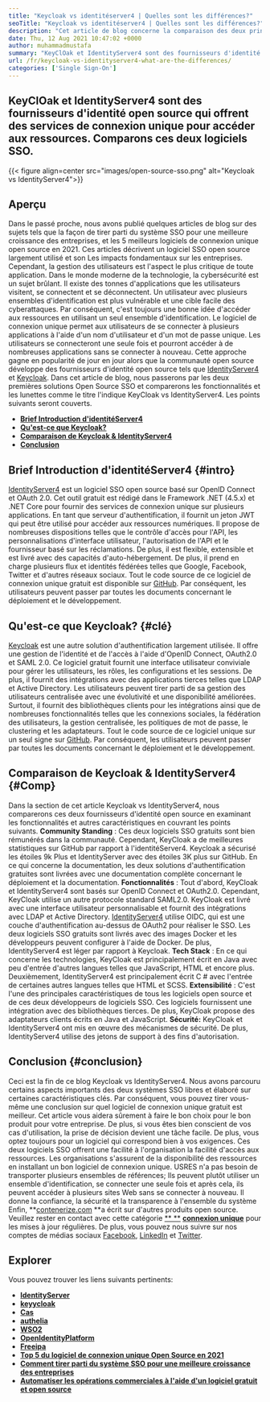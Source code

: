 ```yaml
---
title: "Keycloak vs identitéserver4 | Quelles sont les différences?" 
seoTitle: "Keycloak vs identitéserver4 | Quelles sont les différences?" 
description: "Cet article de blog concerne la comparaison des deux principaux serveurs d'identité open source KeyCloak vs IdentityServer4. Les deux logiciels sont auto-hébergés et riches." 
date: Thu, 12 Aug 2021 10:47:02 +0000
author: muhammadmustafa
summary: "KeyClOak et IdentityServer4 sont des fournisseurs d'identité open source qui offrent des services de connexion unique pour accéder aux ressources. Comparons ces deux logiciels SSO." 
url: /fr/keycloak-vs-identityserver4-what-are-the-differences/
categories: ['Single Sign-On']
---
```


## KeyClOak et IdentityServer4 sont des fournisseurs d'identité open source qui offrent des services de connexion unique pour accéder aux ressources. Comparons ces deux logiciels SSO.

{{< figure align=center src="images/open-source-sso.png" alt="Keycloak vs IdentityServer4">}}


## Aperçu
Dans le passé proche, nous avons publié quelques articles de blog sur des sujets tels que la façon de tirer parti du système SSO pour une meilleure croissance des entreprises, et les 5 meilleurs logiciels de connexion unique open source en 2021. Ces articles décrivent un logiciel SSO open source largement utilisé et son Les impacts fondamentaux sur les entreprises. Cependant, la gestion des utilisateurs est l'aspect le plus critique de toute application. Dans le monde moderne de la technologie, la cybersécurité est un sujet brûlant. Il existe des tonnes d'applications que les utilisateurs visitent, se connectent et se déconnectent. Un utilisateur avec plusieurs ensembles d'identification est plus vulnérable et une cible facile des cyberattaques.
Par conséquent, c'est toujours une bonne idée d'accéder aux ressources en utilisant un seul ensemble d'identification. Le logiciel de connexion unique permet aux utilisateurs de se connecter à plusieurs applications à l'aide d'un nom d'utilisateur et d'un mot de passe unique. Les utilisateurs se connecteront une seule fois et pourront accéder à de nombreuses applications sans se connecter à nouveau. Cette approche gagne en popularité de jour en jour alors que la communauté open source développe des fournisseurs d'identité open source tels que [IdentityServer4][1] et [Keycloak][2]. Dans cet article de blog, nous passerons par les deux premières solutions Open Source SSO et comparerons les fonctionnalités et les lunettes comme le titre l'indique KeyCloak vs IdentityServer4. Les points suivants seront couverts.
  * **[Brief Introduction d'identitéServer4][3]** 
  * **[Qu'est-ce que Keycloak?][4]** 
  * **[Comparaison de Keycloak & IdentityServer4][5]** 
  * **[Conclusion][6]** 

## Brief Introduction d'identitéServer4   {#intro}
[IdentityServer4][1] est un logiciel SSO open source basé sur OpenID Connect et OAuth 2.0. Cet outil gratuit est rédigé dans le Framework .NET (4.5.x) et .NET Core pour fournir des services de connexion unique sur plusieurs applications. En tant que serveur d'authentification, il fournit un jeton JWT qui peut être utilisé pour accéder aux ressources numériques. Il propose de nombreuses dispositions telles que le contrôle d'accès pour l'API, les personnalisations d'interface utilisateur, l'autorisation de l'API et le fournisseur basé sur les réclamations. De plus, il est flexible, extensible et est livré avec des capacités d'auto-hébergement. De plus, il prend en charge plusieurs flux et identités fédérées telles que Google, Facebook, Twitter et d'autres réseaux sociaux.
Tout le code source de ce logiciel de connexion unique gratuit est disponible sur [GitHub][7]. Par conséquent, les utilisateurs peuvent passer par toutes les documents concernant le déploiement et le développement.

## Qu'est-ce que Keycloak?   {#clé}
[Keycloak][2] est une autre solution d'authentification largement utilisée. Il offre une gestion de l'identité et de l'accès à l'aide d'OpenID Connect, OAuth2.0 et SAML 2.0. Ce logiciel gratuit fournit une interface utilisateur conviviale pour gérer les utilisateurs, les rôles, les configurations et les sessions. De plus, il fournit des intégrations avec des applications tierces telles que LDAP et Active Directory. Les utilisateurs peuvent tirer parti de sa gestion des utilisateurs centralisée avec une évolutivité et une disponibilité améliorées. Surtout, il fournit des bibliothèques clients pour les intégrations ainsi que de nombreuses fonctionnalités telles que les connexions sociales, la fédération des utilisateurs, la gestion centralisée, les politiques de mot de passe, le clustering et les adaptateurs. Tout le code source de ce logiciel unique sur un seul signe sur [GitHub][8]. Par conséquent, les utilisateurs peuvent passer par toutes les documents concernant le déploiement et le développement.

## Comparaison de Keycloak & IdentityServer4   {#Comp}
Dans la section de cet article Keycloak vs IdentityServer4, nous comparerons ces deux fournisseurs d'identité open source en examinant les fonctionnalités et autres caractéristiques en couvrant les points suivants.
**Community Standing** : Ces deux logiciels SSO gratuits sont bien rémunérés dans la communauté. Cependant, KeyCloak a de meilleures statistiques sur GitHub par rapport à l'identitéServer4. Keycloak a sécurisé les étoiles 9k Plus et IdentityServer avec des étoiles 3K plus sur GitHub. En ce qui concerne la documentation, les deux solutions d'authentification gratuites sont livrées avec une documentation complète concernant le déploiement et la documentation.
**Fonctionnalités** : Tout d'abord, KeyCloak et IdentityServer4 sont basés sur OpenID Connect et OAuth2.0. Cependant, KeyCloak utilise un autre protocole standard SAML2.0. KeyCloak est livré avec une interface utilisateur personnalisable et fournit des intégrations avec LDAP et Active Directory. [IdentityServer4][1] utilise OIDC, qui est une couche d'authentification au-dessus de OAuth2 pour réaliser le SSO. Les deux logiciels SSO gratuits sont livrés avec des images Docker et les développeurs peuvent configurer à l'aide de Docker. De plus, IdentityServer4 est léger par rapport à Keycloak.
**Tech Stack** : En ce qui concerne les technologies, KeyCloak est principalement écrit en Java avec peu d'entrée d'autres langues telles que JavaScript, HTML et encore plus. Deuxièmement, IdentityServer4 est principalement écrit C # avec l'entrée de certaines autres langues telles que HTML et SCSS.
**Extensibilité** : C'est l'une des principales caractéristiques de tous les logiciels open source et de ces deux développeurs de logiciels SSO. Ces logiciels fournissent une intégration avec des bibliothèques tierces. De plus, KeyCloak propose des adaptateurs clients écrits en Java et JavaScript.
**Sécurité:**  KeyCloak et IdentityServer4 ont mis en œuvre des mécanismes de sécurité. De plus, IdentityServer4 utilise des jetons de support à des fins d'autorisation.

## Conclusion   {#conclusion}
Ceci est la fin de ce blog Keycloak vs IdentityServer4. Nous avons parcouru certains aspects importants des deux systèmes SSO libres et élaboré sur certaines caractéristiques clés. Par conséquent, vous pouvez tirer vous-même une conclusion sur quel logiciel de connexion unique gratuit est meilleur. Cet article vous aidera sûrement à faire le bon choix pour le bon produit pour votre entreprise. De plus, si vous êtes bien conscient de vos cas d'utilisation, la prise de décision devient une tâche facile. De plus, vous optez toujours pour un logiciel qui correspond bien à vos exigences.
Ces deux logiciels SSO offrent une facilité à l'organisation la facilité d'accès aux ressources. Les organisations s'assurent de la disponibilité des ressources en installant un bon logiciel de connexion unique. USRES n'a pas besoin de transporter plusieurs ensembles de références; Ils peuvent plutôt utiliser un ensemble d'identification, se connecter une seule fois et après cela, ils peuvent accéder à plusieurs sites Web sans se connecter à nouveau. Il donne la confiance, la sécurité et la transparence à l'ensemble du système
Enfin, **[contenerize.com][9]  **a écrit sur d'autres produits open source. Veuillez rester en contact avec cette catégorie [** **][10]  **[connexion unique][11]**   pour les mises à jour régulières. De plus, vous pouvez nous suivre sur nos comptes de médias sociaux [Facebook][12], [LinkedIn][13] et [Twitter][14].

## Explorer
Vous pouvez trouver les liens suivants pertinents:
  * **[IdentityServer][15]** 
  * **[keyycloak][16]** 
  * **[Cas][17]** 
  * **[authelia][18]** 
  * **[WSO2][19]** 
  * **[OpenIdentityPlatform][20]** 
  * **[Freeipa][21]** 
  * **[Top 5 du logiciel de connexion unique Open Source en 2021][22]** 
  * **[Comment tirer parti du système SSO pour une meilleure croissance des entreprises][23]** 
  * **[Automatiser les opérations commerciales à l'aide d'un logiciel gratuit et open source][24]** 

  
[1]: https://products.containerize.com/single-sign-on/identity-server/
[2]: https://products.containerize.com/single-sign-on/keycloak/
[3]: #intro
[4]: #key
[5]: #comp
[6]: #Conclusion
[7]: https://github.com/IdentityServer
[8]: https://github.com/keycloak/keycloak
[9]: https://www.containerize.com/
[10]: https://products.containerize.com/video-conferencing/
[11]: https://products.containerize.com/single-sign-on/
[12]: https://web.facebook.com/containerize
[13]: https://www.linkedin.com/company/containerize/
[14]: https://twitter.com/containerize_co
[15]: https://products.containerize.com/single-sign-on/identity-server
[16]: https://products.containerize.com/single-sign-on/keycloak
[17]: https://products.containerize.com/single-sign-on/cas
[18]: https://products.containerize.com/single-sign-on/authelia
[19]: https://products.containerize.com/single-sign-on/wso2
[20]: https://products.containerize.com/single-sign-on/openidentityplatform
[21]: https://products.containerize.com/single-sign-on/freeipa
[22]: https://blog.containerize.com/single-sign-on/top-5-open-source-single-sign-on-software-in-the-year-2021/
[23]: https://blog.containerize.com/single-sign-on/how-to-leverage-sso-solution-for-better-business-growth/
[24]: https://blog.containerize.com/blogging/automate-business-operations-using-open-source-software/
